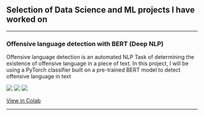 ## Selection of Data Science and ML projects I have worked on

---
### Offensive language detection with BERT (Deep NLP)
Offensive language detection is an automated NLP Task of determining the existence of offensive language in a piece of text. In this project, I will be using a PyTorch classifier built on a pre-trained BERT model to detect offensive language in text


[![](https://img.shields.io/badge/Transformers-white?logo=HuggingFace)](#) [![](https://img.shields.io/badge/Python-white?logo=Python)](#) [![](https://img.shields.io/badge/Jupyter-white?logo=Jupyter)](#) 

[View in Colab](https://colab.research.google.com/drive/1zt4tApB2feVKZad9rLWVJ2-6f06764sA)

---



